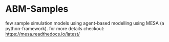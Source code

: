 # ABM-Samples
few sample simulation models using agent-based modelling using MESA (a python-framework). for more details checkout: https://mesa.readthedocs.io/latest/ 
